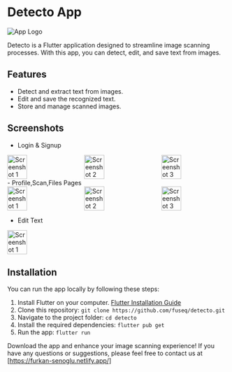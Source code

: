 # Detecto App

![App Logo](https://www.linkpicture.com/q/Adsız-tasarım-1-1.png)

Detecto is a Flutter application designed to streamline image scanning processes. With this app, you can detect, edit, and save text from images.

## Features

- Detect and extract text from images.
- Edit and save the recognized text.
- Store and manage scanned images.

## Screenshots
- Login & Signup

<div style="display: flex; justify-content: space-between; align-items: center;">
  <img src="https://www.linkpicture.com/q/Screenshot_1691942199.png" alt="Screenshot 1" width="30%">
  <img src="https://www.linkpicture.com/q/Screenshot_1691942206.png" alt="Screenshot 2" width="30%">
  <img src="https://www.linkpicture.com/q/Screenshot_1691942211.png" alt="Screenshot 3" width="30%">
</div>
- Profile,Scan,Files Pages

<div style="display: flex; justify-content: space-between; align-items: center;">
  <img src="https://www.linkpicture.com/q/Screenshot_1691942280.png" alt="Screenshot 1" width="30%">
  <img src="https://www.linkpicture.com/q/Screenshot_1691942265.png" alt="Screenshot 2" width="30%">
  <img src="https://www.linkpicture.com/q/Screenshot_1691942290.png" alt="Screenshot 3" width="30%">
</div>

- Edit Text

<div style="display: flex; justify-content: space-between; align-items: center;">
  <img src="https://www.linkpicture.com/q/WhatsApp-Image-2023-08-13-at-7.03.18-PM.jpeg" alt="Screenshot 1" width="30%">

</div>

## Installation

You can run the app locally by following these steps:

1. Install Flutter on your computer. [Flutter Installation Guide](https://flutter.dev/docs/get-started/install)
2. Clone this repository: `git clone https://github.com/fuseq/detecto.git`
3. Navigate to the project folder: `cd detecto`
4. Install the required dependencies: `flutter pub get`
5. Run the app: `flutter run`




Download the app and enhance your image scanning experience! If you have any questions or suggestions, please feel free to contact us at [https://furkan-senoglu.netlify.app/]
